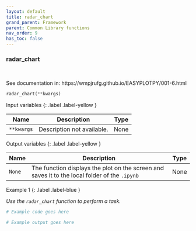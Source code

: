 ```yaml
---
layout: default
title: radar_chart
grand_parent: Framework
parent: Common Library functions
nav_order: 9
has_toc: false
---
```


<h3>radar_chart</h3>

<br>

<p align = "justify">
    See documentation in: https://wmpjrufg.github.io/EASYPLOTPY/001-6.html
</p>

```python
radar_chart(**kwargs)
```

Input variables
{: .label .label-yellow }

<table style = "width:100%">
    <thead>
      <tr>
        <th>Name</th>
        <th>Description</th>
        <th>Type</th>
      </tr>
    </thead>
    <tr>
        <td><code>**kwargs</code></td>
        <td>Description not available.</td>
        <td>None</td>
    </tr>
</table>

Output variables
{: .label .label-yellow }

<table style = "width:100%">
    <thead>
      <tr>
        <th>Name</th>
        <th>Description</th>
        <th>Type</th>
      </tr>
    </thead>
    <tr>
        <td><code>None</code></td>
        <td>The function displays the plot on the screen and saves it to the local folder of the <code>.ipynb</td>
        <td>None</td>
    </tr>
</table>

Example 1
{: .label .label-blue }

<p align = "justify">
    <i>
        Use the <code>radar_chart</code> function to perform a task.
    </i>
</p>

```python
# Example code goes here
```

```bash
# Example output goes here
```

